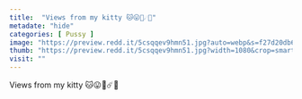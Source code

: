 ```yaml
---
title:  "Views from my kitty 🐱😛📸☄️💋"
metadate: "hide"
categories: [ Pussy ]
image: "https://preview.redd.it/5csqqev9hmn51.jpg?auto=webp&s=f27d20db61c953eec922dcb1f1e21e9ce3e0ef10"
thumb: "https://preview.redd.it/5csqqev9hmn51.jpg?width=1080&crop=smart&auto=webp&s=2690dcd03f8403a01a590cf12a11af37925f164a"
visit: ""
---
```

Views from my kitty 🐱😛📸☄️💋
